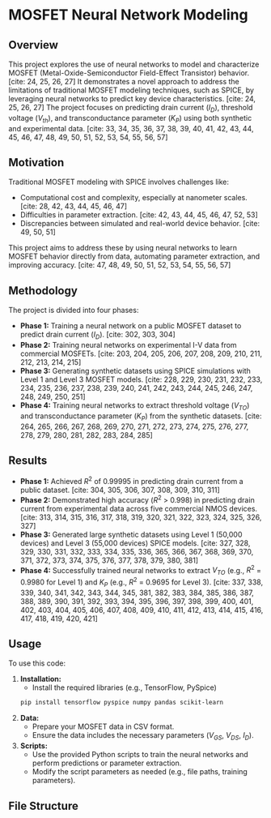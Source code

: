# MOSFET Neural Network Modeling

## Overview

This project explores the use of neural networks to model and characterize MOSFET (Metal-Oxide-Semiconductor Field-Effect Transistor) behavior. [cite: 24, 25, 26, 27] It demonstrates a novel approach to address the limitations of traditional MOSFET modeling techniques, such as SPICE, by leveraging neural networks to predict key device characteristics. [cite: 24, 25, 26, 27] The project focuses on predicting drain current ($I_{D}$), threshold voltage ($V_{th}$), and transconductance parameter ($K_{P}$) using both synthetic and experimental data. [cite: 33, 34, 35, 36, 37, 38, 39, 40, 41, 42, 43, 44, 45, 46, 47, 48, 49, 50, 51, 52, 53, 54, 55, 56, 57]

## Motivation

Traditional MOSFET modeling with SPICE involves challenges like:

* Computational cost and complexity, especially at nanometer scales. [cite: 28, 42, 43, 44, 45, 46, 47]
* Difficulties in parameter extraction. [cite: 42, 43, 44, 45, 46, 47, 52, 53]
* Discrepancies between simulated and real-world device behavior. [cite: 49, 50, 51]

This project aims to address these by using neural networks to learn MOSFET behavior directly from data, automating parameter extraction, and improving accuracy. [cite: 47, 48, 49, 50, 51, 52, 53, 54, 55, 56, 57]

## Methodology

The project is divided into four phases:

* **Phase 1:** Training a neural network on a public MOSFET dataset to predict drain current ($I_{D}$). [cite: 302, 303, 304]
* **Phase 2:** Training neural networks on experimental I-V data from commercial MOSFETs. [cite: 203, 204, 205, 206, 207, 208, 209, 210, 211, 212, 213, 214, 215]
* **Phase 3:** Generating synthetic datasets using SPICE simulations with Level 1 and Level 3 MOSFET models. [cite: 228, 229, 230, 231, 232, 233, 234, 235, 236, 237, 238, 239, 240, 241, 242, 243, 244, 245, 246, 247, 248, 249, 250, 251]
* **Phase 4:** Training neural networks to extract threshold voltage ($V_{TO}$) and transconductance parameter ($K_{P}$) from the synthetic datasets. [cite: 264, 265, 266, 267, 268, 269, 270, 271, 272, 273, 274, 275, 276, 277, 278, 279, 280, 281, 282, 283, 284, 285]

## Results

* **Phase 1:** Achieved $R^{2}$ of 0.99995 in predicting drain current from a public dataset. [cite: 304, 305, 306, 307, 308, 309, 310, 311]
* **Phase 2:** Demonstrated high accuracy ($R^{2}$ \> 0.998) in predicting drain current from experimental data across five commercial NMOS devices. [cite: 313, 314, 315, 316, 317, 318, 319, 320, 321, 322, 323, 324, 325, 326, 327]
* **Phase 3:** Generated large synthetic datasets using Level 1 (50,000 devices) and Level 3 (55,000 devices) SPICE models. [cite: 327, 328, 329, 330, 331, 332, 333, 334, 335, 336, 365, 366, 367, 368, 369, 370, 371, 372, 373, 374, 375, 376, 377, 378, 379, 380, 381]
* **Phase 4:** Successfully trained neural networks to extract $V_{TO}$ (e.g., $R^{2}$ = 0.9980 for Level 1) and $K_{P}$ (e.g., $R^{2}$ = 0.9695 for Level 3). [cite: 337, 338, 339, 340, 341, 342, 343, 344, 345, 381, 382, 383, 384, 385, 386, 387, 388, 389, 390, 391, 392, 393, 394, 395, 396, 397, 398, 399, 400, 401, 402, 403, 404, 405, 406, 407, 408, 409, 410, 411, 412, 413, 414, 415, 416, 417, 418, 419, 420, 421]

## Usage

To use this code:

1.  **Installation:**
    * Install the required libraries (e.g., TensorFlow, PySpice)
    ```bash
    pip install tensorflow pyspice numpy pandas scikit-learn
    ```
2.  **Data:**
    * Prepare your MOSFET data in CSV format.
    * Ensure the data includes the necessary parameters ($V_{GS}$, $V_{DS}$, $I_{D}$).
3.  **Scripts:**
    * Use the provided Python scripts to train the neural networks and perform predictions or parameter extraction.
    * Modify the script parameters as needed (e.g., file paths, training parameters).

## File Structure
